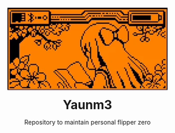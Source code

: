 <header>
<p align="center">
  <img src="./.github/assets/animation.gif" alt="header picture" height="188" width="366">
</p>

<h1 style="display: inline">Yaunm3</h1>

Repository to maintain personal flipper zero

</header>

